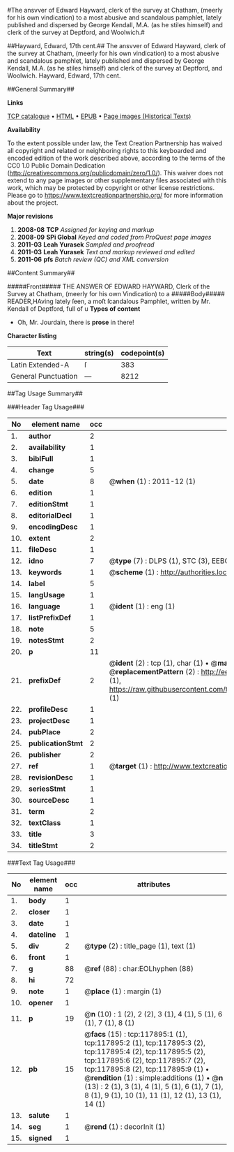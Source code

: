 #The ansvver of Edward Hayward, clerk of the survey at Chatham, (meerly for his own vindication) to a most abusive and scandalous pamphlet, lately published and dispersed by George Kendall, M.A. (as he stiles himself) and clerk of the survey at Deptford, and Woolwich.#

##Hayward, Edward, 17th cent.##
The ansvver of Edward Hayward, clerk of the survey at Chatham, (meerly for his own vindication) to a most abusive and scandalous pamphlet, lately published and dispersed by George Kendall, M.A. (as he stiles himself) and clerk of the survey at Deptford, and Woolwich.
Hayward, Edward, 17th cent.

##General Summary##

**Links**

[TCP catalogue](http://www.ota.ox.ac.uk/tcp/)  • 
[HTML](http://tei.it.ox.ac.uk/tcp/Texts-HTML/free/A86/A86124.html)  • 
[EPUB](http://tei.it.ox.ac.uk/tcp/Texts-EPUB/free/A86/A86124.epub) • 
[Page images (Historical Texts)](https://historicaltexts.jisc.ac.uk/eebo-99865647e)

**Availability**

To the extent possible under law, the Text Creation Partnership has waived all copyright and related or neighboring rights to this keyboarded and encoded edition of the work described above, according to the terms of the CC0 1.0 Public Domain Dedication (http://creativecommons.org/publicdomain/zero/1.0/). This waiver does not extend to any page images or other supplementary files associated with this work, which may be protected by copyright or other license restrictions. Please go to https://www.textcreationpartnership.org/ for more information about the project.

**Major revisions**

1. __2008-08__ __TCP__ *Assigned for keying and markup*
1. __2008-09__ __SPi Global__ *Keyed and coded from ProQuest page images*
1. __2011-03__ __Leah Yurasek__ *Sampled and proofread*
1. __2011-03__ __Leah Yurasek__ *Text and markup reviewed and edited*
1. __2011-06__ __pfs__ *Batch review (QC) and XML conversion*

##Content Summary##

#####Front#####
THE ANSWER OF EDWARD HAYWARD, Clerk of the Survey at Chatham, (meerly for his own Vindication) to a 
#####Body#####
READER,HAving lately ſeen, a moſt ſcandalous Pamphlet, written by Mr. Kendall of Deptford, full of u
**Types of content**

  * Oh, Mr. Jourdain, there is **prose** in there!

**Character listing**


|Text|string(s)|codepoint(s)|
|---|---|---|
|Latin Extended-A|ſ|383|
|General Punctuation|—|8212|

##Tag Usage Summary##

###Header Tag Usage###

|No|element name|occ|attributes|
|---|---|---|---|
|1.|__author__|2||
|2.|__availability__|1||
|3.|__biblFull__|1||
|4.|__change__|5||
|5.|__date__|8| @__when__ (1) : 2011-12 (1)|
|6.|__edition__|1||
|7.|__editionStmt__|1||
|8.|__editorialDecl__|1||
|9.|__encodingDesc__|1||
|10.|__extent__|2||
|11.|__fileDesc__|1||
|12.|__idno__|7| @__type__ (7) : DLPS (1), STC (3), EEBO-CITATION (1), PROQUEST (1), VID (1)|
|13.|__keywords__|1| @__scheme__ (1) : http://authorities.loc.gov/ (1)|
|14.|__label__|5||
|15.|__langUsage__|1||
|16.|__language__|1| @__ident__ (1) : eng (1)|
|17.|__listPrefixDef__|1||
|18.|__note__|5||
|19.|__notesStmt__|2||
|20.|__p__|11||
|21.|__prefixDef__|2| @__ident__ (2) : tcp (1), char (1)  •  @__matchPattern__ (2) : ([0-9\-]+):([0-9IVX]+) (1), (.+) (1)  •  @__replacementPattern__ (2) : http://eebo.chadwyck.com/downloadtiff?vid=$1&page=$2 (1), https://raw.githubusercontent.com/textcreationpartnership/Texts/master/tcpchars.xml#$1 (1)|
|22.|__profileDesc__|1||
|23.|__projectDesc__|1||
|24.|__pubPlace__|2||
|25.|__publicationStmt__|2||
|26.|__publisher__|2||
|27.|__ref__|1| @__target__ (1) : http://www.textcreationpartnership.org/docs/. (1)|
|28.|__revisionDesc__|1||
|29.|__seriesStmt__|1||
|30.|__sourceDesc__|1||
|31.|__term__|2||
|32.|__textClass__|1||
|33.|__title__|3||
|34.|__titleStmt__|2||


###Text Tag Usage###

|No|element name|occ|attributes|
|---|---|---|---|
|1.|__body__|1||
|2.|__closer__|1||
|3.|__date__|1||
|4.|__dateline__|1||
|5.|__div__|2| @__type__ (2) : title_page (1), text (1)|
|6.|__front__|1||
|7.|__g__|88| @__ref__ (88) : char:EOLhyphen (88)|
|8.|__hi__|72||
|9.|__note__|1| @__place__ (1) : margin (1)|
|10.|__opener__|1||
|11.|__p__|19| @__n__ (10) : 1 (2), 2 (2), 3 (1), 4 (1), 5 (1), 6 (1), 7 (1), 8 (1)|
|12.|__pb__|15| @__facs__ (15) : tcp:117895:1 (1), tcp:117895:2 (1), tcp:117895:3 (2), tcp:117895:4 (2), tcp:117895:5 (2), tcp:117895:6 (2), tcp:117895:7 (2), tcp:117895:8 (2), tcp:117895:9 (1)  •  @__rendition__ (1) : simple:additions (1)  •  @__n__ (13) : 2 (1), 3 (1), 4 (1), 5 (1), 6 (1), 7 (1), 8 (1), 9 (1), 10 (1), 11 (1), 12 (1), 13 (1), 14 (1)|
|13.|__salute__|1||
|14.|__seg__|1| @__rend__ (1) : decorInit (1)|
|15.|__signed__|1||

